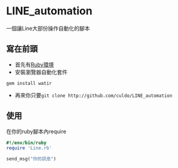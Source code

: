 # LINE_automation
一個讓Line大部份操作自動化的腳本
## 寫在前頭
* 首先有[Ruby環境](https://rubyinstaller.org/downloads/)
* 安裝瀏覽器自動化套件
```shell
gem install watir
```
* 再來你只要`git clone http://github.com/culdo/LINE_automation`
## 使用
在你的ruby腳本內require
```ruby
#!/env/bin/ruby
require 'Line.rb'

send_msg("你的訊息")
```
